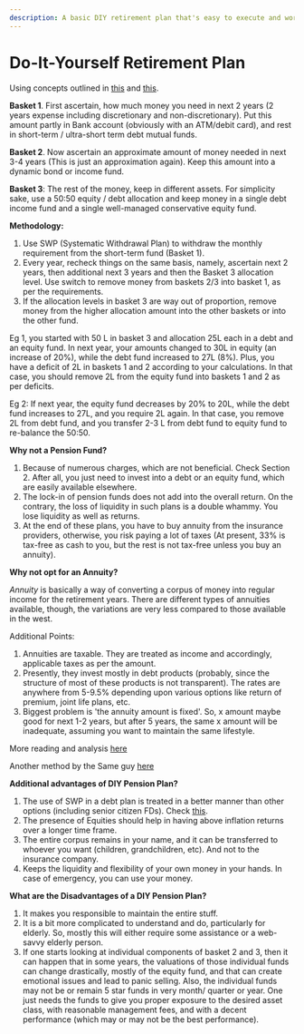 ```yaml
---
description: A basic DIY retirement plan that's easy to execute and works for you
---
```


# Do-It-Yourself Retirement Plan

Using concepts outlined in [this](https://indiainvestments.gitbook.io/content/new-to-investing-and-eli5-series/investment-philosophy-and-strategy#basics-of-investment-strategy-plan) and [this](https://indiainvestments.gitbook.io/content/new-to-investing-and-eli5-series/investment-philosophy-and-strategy#a-simple-financial-planning-roadmap).

**Basket 1**. First ascertain, how much money you need in next 2 years \(2 years expense including discretionary and non-discretionary\). Put this amount partly in Bank account \(obviously with an ATM/debit card\), and rest in short-term / ultra-short term debt mutual funds.

**Basket 2**. Now ascertain an approximate amount of money needed in next 3-4 years \(This is just an approximation again\). Keep this amount into a dynamic bond or income fund.

**Basket 3**: The rest of the money, keep in different assets. For simplicity sake, use a 50:50 equity / debt allocation and keep money in a single debt income fund and a single well-managed conservative equity fund.

**Methodology:**

1. Use SWP \(Systematic Withdrawal Plan\) to withdraw the monthly requirement from the short-term fund \(Basket 1\).
2. Every year, recheck things on the same basis, namely, ascertain next 2 years, then additional next 3 years and then the Basket 3 allocation level. Use switch to remove money from baskets 2/3 into basket 1, as per the requirements.
3. If the allocation levels in basket 3 are way out of proportion, remove money from the higher allocation amount into the other baskets or into the other fund. 

Eg 1, you started with 50 L in basket 3 and allocation 25L each in a debt and an equity fund. In next year, your amounts changed to 30L in equity \(an increase of 20%\), while the debt fund increased to 27L \(8%\). Plus, you have a deficit of 2L in baskets 1 and 2 according to your calculations. In that case, you should remove 2L from the equity fund into baskets 1 and 2 as per deficits.

Eg 2: If next year, the equity fund decreases by 20% to 20L, while the debt fund increases to 27L, and you require 2L again. In that case, you remove 2L from debt fund, and you transfer 2-3 L from debt fund to equity fund to re-balance the 50:50.

**Why not a Pension Fund?**

1. Because of numerous charges, which are not beneficial. Check Section 2. After all, you just need to invest into a debt or an equity fund, which are easily available elsewhere.
2. The lock-in of pension funds does not add into the overall return. On the contrary, the loss of liquidity in such plans is a double whammy. You lose liquidity as well as returns. 
3. At the end of these plans, you have to buy annuity from the insurance providers, otherwise, you risk paying a lot of taxes \(At present, 33% is tax-free as cash to you, but the rest is not tax-free unless you buy an annuity\).

**Why not opt for an Annuity?**

_Annuity_ is basically a way of converting a corpus of money into regular income for the retirement years. There are different types of annuities available, though, the variations are very less compared to those available in the west.

Additional Points:

1. Annuities are taxable. They are treated as income and accordingly, applicable taxes as per the amount.
2. Presently, they invest mostly in debt products \(probably, since the structure of most of these products is not transparent\). The rates are anywhere from 5-9.5% depending upon various options like return of premium, joint life plans, etc.
3. Biggest problem is 'the annuity amount is fixed'. So, x amount maybe good for next 1-2 years, but after 5 years, the same x amount will be inadequate, assuming you want to maintain the same lifestyle.

More reading and analysis [here](http://capitalmind.in/2010/01/low-annuity-returns-in-india/)

Another method by the Same guy [here](http://capitalmind.in/2010/06/video-pension-plans-vs-do-it-yourself/)

**Additional advantages of DIY Pension Plan?**

1. The use of SWP in a debt plan is treated in a better manner than other options \(including senior citizen FDs\). Check [this](http://epaper.timesofindia.com/Default/Scripting/ArticleWin.asp?From=Archive&Source=Page&Skin=TOINEW&BaseHref=TOIA/2013/02/12&PageLabel=17&EntityId=Ar01703&ViewMode=HTML).
2. The presence of Equities should help in having above inflation returns over a longer time frame.
3. The entire corpus remains in your name, and it can be transferred to whoever you want \(children, grandchildren, etc\). And not to the insurance company.
4. Keeps the liquidity and flexibility of your own money in your hands. In case of emergency, you can use your money. 

**What are the Disadvantages of a DIY Pension Plan?**

1. It makes you responsible to maintain the entire stuff.
2. It is a bit more complicated to understand and do, particularly for elderly. So, mostly this will either require some assistance or a web-savvy elderly person.
3. If one starts looking at individual components of basket 2 and 3, then it can happen that in some years, the valuations of those individual funds can change drastically, mostly of the equity fund, and that can create emotional issues and lead to panic selling. Also, the individual funds may not be or remain 5 star funds in very month/ quarter or year. One just needs the funds to give you proper exposure to the desired asset class, with reasonable management fees, and with a decent performance \(which may or may not be the best performance\).

